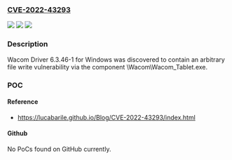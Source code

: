 ### [CVE-2022-43293](https://cve.mitre.org/cgi-bin/cvename.cgi?name=CVE-2022-43293)
![](https://img.shields.io/static/v1?label=Product&message=n%2Fa&color=blue)
![](https://img.shields.io/static/v1?label=Version&message=n%2Fa&color=blue)
![](https://img.shields.io/static/v1?label=Vulnerability&message=n%2Fa&color=brighgreen)

### Description

Wacom Driver 6.3.46-1 for Windows was discovered to contain an arbitrary file write vulnerability via the component \Wacom\Wacom_Tablet.exe.

### POC

#### Reference
- https://lucabarile.github.io/Blog/CVE-2022-43293/index.html

#### Github
No PoCs found on GitHub currently.

